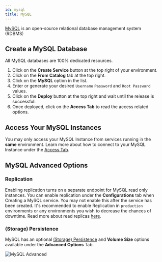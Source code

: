 ```yaml
---
id: mysql
title: MySQL
---
```


[MySQL](https://www.mysql.com/) is an open-source relational database management system (RDBMS)

## Create a MySQL Database

All MySQL databases are 100% dedicated resources.

1. Click on the **Create Service** button at the top right of your environment.
2. Click on the **From Catalog** tab at the top right.
3. Click on the **MySQL** option in the list.
4. Enter or generate your desired `Username` `Password` and `Root Password` values.
5. Click on the **Deploy** button at the top right and wait until the release is successful.
6. Once deployed, click on the **Access Tab** to read the access related options.

## Access Your MySQL Instances

You may only access your MySQL Instance from services running in the **same** environment.
Learn more about how to connect to your MySQL Instance under the [Access Tab](/features/features-access.md#mysql).

## MySQL Advanced Options

### Replication

Enabling replication turns on a separate endpoint for MySQL read only instances.
You can enable replication under the **Configurations** tab when Creating a MySQL service.
You may not enable this after the service has been created.
It's recommended to enable Replication in `production` environments or any environments you wish to decrease the chances of downtime.
Read more about read replicas [here](https://dev.mysql.com/doc/refman/8.0/en/replication.html).

### (Storage) Persistence

MySQL has an optional [(Storage) Persistence](/features/features-advanced.md#storage-persistence) and **Volume Size** options available under the **Advanced Options** Tab.

![MySQL Advanced](/img/catalogs/redis-advanced.png)
